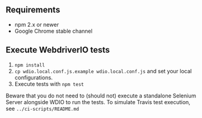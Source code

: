 ## Requirements

 - npm 2.x or newer
 - Google Chrome stable channel

## Execute WebdriverIO tests

1. `npm install`
2. `cp wdio.local.conf.js.example wdio.local.conf.js` and set your local configurations.
3. Execute tests with `npm test`

Beware that you do not need to (should not) execute a standalone Selenium Server alongside WDIO to run the tests.
To simulate Travis test execution, see `../ci-scripts/README.md`
